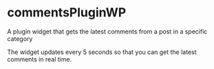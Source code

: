 # commentsPluginWP
A plugin widget that gets the latest comments from a post in a specific category

The widget updates every 5 seconds so that you can get the latest comments in real time. 
